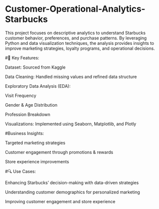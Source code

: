 # Customer-Operational-Analytics-Starbucks
This project focuses on descriptive analytics to understand Starbucks customer behavior, preferences, and purchase patterns. By leveraging Python and data visualization techniques, the analysis provides insights to improve marketing strategies, loyalty programs, and operational decisions.

#📌 Key Features:

Dataset: Sourced from Kaggle

Data Cleaning: Handled missing values and refined data structure

Exploratory Data Analysis (EDA):

Visit Frequency

Gender & Age Distribution

Profession Breakdown

Visualizations: Implemented using Seaborn, Matplotlib, and Plotly

#Business Insights:

Targeted marketing strategies

Customer engagement through promotions & rewards

Store experience improvements

#🔍 Use Cases:

Enhancing Starbucks’ decision-making with data-driven strategies

Understanding customer demographics for personalized marketing

Improving customer engagement and store experience
